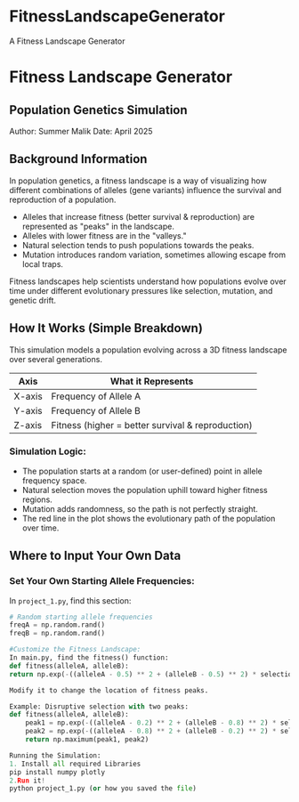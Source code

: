 # FitnessLandscapeGenerator
A Fitness Landscape Generator

# Fitness Landscape Generator  
## Population Genetics Simulation  

Author: Summer Malik
Date: April 2025  

## Background Information  

In population genetics, a fitness landscape is a way of visualizing how different combinations of alleles (gene variants) influence the survival and reproduction of a population.

- Alleles that increase fitness (better survival & reproduction) are represented as "peaks" in the landscape.
- Alleles with lower fitness are in the "valleys."
- Natural selection tends to push populations towards the peaks.
- Mutation introduces random variation, sometimes allowing escape from local traps.

Fitness landscapes help scientists understand how populations evolve over time under different evolutionary pressures like selection, mutation, and genetic drift.

## How It Works (Simple Breakdown)

This simulation models a population evolving across a 3D fitness landscape over several generations.

| Axis | What it Represents |
|------|-------------------|
| X-axis | Frequency of Allele A |
| Y-axis | Frequency of Allele B |
| Z-axis | Fitness (higher = better survival & reproduction) |


### Simulation Logic:

- The population starts at a random (or user-defined) point in allele frequency space.
- Natural selection moves the population uphill toward higher fitness regions.
- Mutation adds randomness, so the path is not perfectly straight.
- The red line in the plot shows the evolutionary path of the population over time.

## Where to Input Your Own Data  

### Set Your Own Starting Allele Frequencies:

In `project_1.py`, find this section:

```python
# Random starting allele frequencies
freqA = np.random.rand()
freqB = np.random.rand()

#Customize the Fitness Landscape:
In main.py, find the fitness() function:
def fitness(alleleA, alleleB):
return np.exp(-((alleleA - 0.5) ** 2 + (alleleB - 0.5) ** 2) * selection_strength)

Modify it to change the location of fitness peaks.

Example: Disruptive selection with two peaks:
def fitness(alleleA, alleleB):
    peak1 = np.exp(-((alleleA - 0.2) ** 2 + (alleleB - 0.8) ** 2) * selection_strength)
    peak2 = np.exp(-((alleleA - 0.8) ** 2 + (alleleB - 0.2) ** 2) * selection_strength)
    return np.maximum(peak1, peak2)

Running the Simulation:
1. Install all required Libraries
pip install numpy plotly
2.Run it!
python project_1.py (or how you saved the file)






